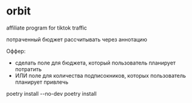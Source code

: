 # orbit
affiliate program for tiktok traffic


потраченный бюджет рассчитывать через аннотацию

Оффер:
- сделать поле для бюджета, который пользователь планирует потратить
- ИЛИ поле для количества подписокников, которых пользователь планирует привлечь




poetry install --no-dev
poetry install
